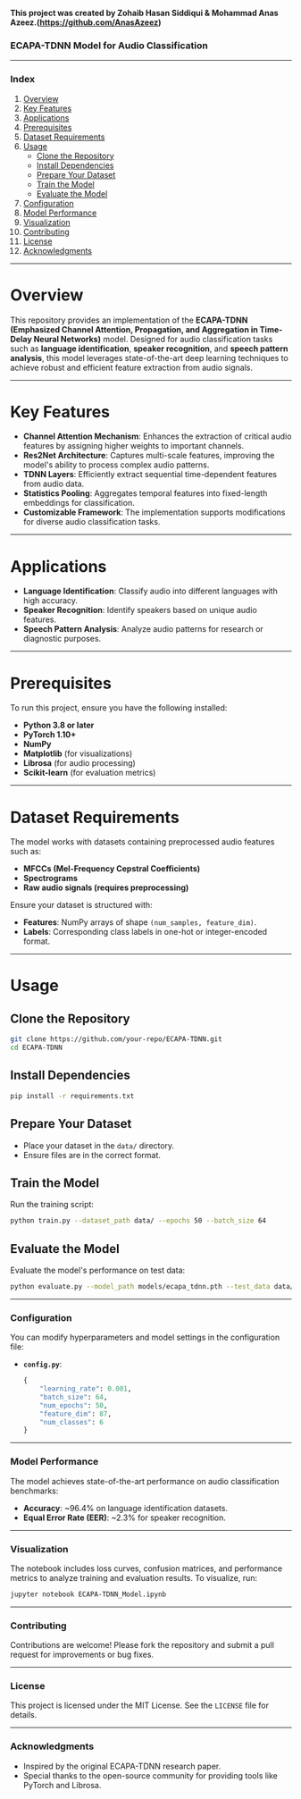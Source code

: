 **This project was created by Zohaib Hasan Siddiqui & Mohammad Anas Azeez.(https://github.com/AnasAzeez)**

### **ECAPA-TDNN Model for Audio Classification**

---

### **Index**
1. [Overview](#overview)  
2. [Key Features](#key-features)  
3. [Applications](#applications)  
4. [Prerequisites](#prerequisites)  
5. [Dataset Requirements](#dataset-requirements)  
6. [Usage](#usage)  
   - [Clone the Repository](#clone-the-repository)  
   - [Install Dependencies](#install-dependencies)  
   - [Prepare Your Dataset](#prepare-your-dataset)  
   - [Train the Model](#train-the-model)  
   - [Evaluate the Model](#evaluate-the-model)  
7. [Configuration](#configuration)  
8. [Model Performance](#model-performance)  
9. [Visualization](#visualization)  
10. [Contributing](#contributing)  
11. [License](#license)  
12. [Acknowledgments](#acknowledgments)

---

# Overview
This repository provides an implementation of the **ECAPA-TDNN (Emphasized Channel Attention, Propagation, and Aggregation in Time-Delay Neural Networks)** model. Designed for audio classification tasks such as **language identification**, **speaker recognition**, and **speech pattern analysis**, this model leverages state-of-the-art deep learning techniques to achieve robust and efficient feature extraction from audio signals.

---

# Key Features
- **Channel Attention Mechanism**: Enhances the extraction of critical audio features by assigning higher weights to important channels.
- **Res2Net Architecture**: Captures multi-scale features, improving the model's ability to process complex audio patterns.
- **TDNN Layers**: Efficiently extract sequential time-dependent features from audio data.
- **Statistics Pooling**: Aggregates temporal features into fixed-length embeddings for classification.
- **Customizable Framework**: The implementation supports modifications for diverse audio classification tasks.

---

# Applications
- **Language Identification**: Classify audio into different languages with high accuracy.
- **Speaker Recognition**: Identify speakers based on unique audio features.
- **Speech Pattern Analysis**: Analyze audio patterns for research or diagnostic purposes.

---

# Prerequisites
To run this project, ensure you have the following installed:
- **Python 3.8 or later**
- **PyTorch 1.10+**
- **NumPy**
- **Matplotlib** (for visualizations)
- **Librosa** (for audio processing)
- **Scikit-learn** (for evaluation metrics)

---

# Dataset Requirements
The model works with datasets containing preprocessed audio features such as:
- **MFCCs (Mel-Frequency Cepstral Coefficients)**
- **Spectrograms**
- **Raw audio signals (requires preprocessing)**

Ensure your dataset is structured with:
- **Features**: NumPy arrays of shape `(num_samples, feature_dim)`.
- **Labels**: Corresponding class labels in one-hot or integer-encoded format.

---

# Usage

## **Clone the Repository**
```bash
git clone https://github.com/your-repo/ECAPA-TDNN.git
cd ECAPA-TDNN
```

## **Install Dependencies** 
```bash
pip install -r requirements.txt
```

## **Prepare Your Dataset**
- Place your dataset in the `data/` directory.
- Ensure files are in the correct format.

## **Train the Model**
Run the training script:
```bash
python train.py --dataset_path data/ --epochs 50 --batch_size 64
```

## **Evaluate the Model**
Evaluate the model's performance on test data:
```bash
python evaluate.py --model_path models/ecapa_tdnn.pth --test_data data/test/
```

---

### **Configuration**
You can modify hyperparameters and model settings in the configuration file:
- **`config.py`**:
  ```python
  {
      "learning_rate": 0.001,
      "batch_size": 64,
      "num_epochs": 50,
      "feature_dim": 87,
      "num_classes": 6
  }
  ```

---

### **Model Performance**
The model achieves state-of-the-art performance on audio classification benchmarks:
- **Accuracy**: ~96.4% on language identification datasets.
- **Equal Error Rate (EER)**: ~2.3% for speaker recognition.

---

### **Visualization**
The notebook includes loss curves, confusion matrices, and performance metrics to analyze training and evaluation results. To visualize, run:
```bash
jupyter notebook ECAPA-TDNN_Model.ipynb
```

---

### **Contributing**
Contributions are welcome! Please fork the repository and submit a pull request for improvements or bug fixes.

---

### **License**
This project is licensed under the MIT License. See the `LICENSE` file for details.

---

### **Acknowledgments**
- Inspired by the original ECAPA-TDNN research paper.
- Special thanks to the open-source community for providing tools like PyTorch and Librosa.

```

